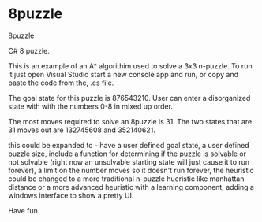 # 8puzzle
8puzzle

C# 8 puzzle. 

This is an example of an A* algorithim used to solve a 3x3 n-puzzle. To run it just open Visual Studio start a new console app 
and run, or copy and paste the code from the, .cs file. 

The goal state for this puzzle is 876543210. User can enter a disorganized state with with the numbers 0-8 in mixed up order.

The most moves required to solve an 8puzzle is 31. The two states that are 31 moves out are 132745608 and 352140621.

this could be expanded to - have a user defined goal state, a user defined puzzle size, include a function for determining if the 
puzzle is solvable or not solvable (right now an unsolvable starting state will just cause it to run forever), a limit on the number 
moves so it doesn't run forever, the heuristic could be changed to a more traditional n-puzzle hueristic like manhattan distance
or a more advanced heuristic with a learning component, adding  a windows interface to show a pretty UI.

Have fun.

